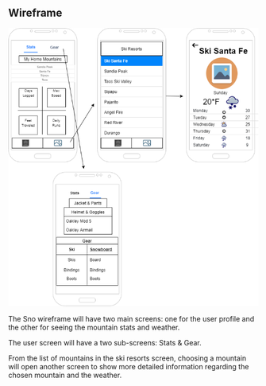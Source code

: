 ## Wireframe

[![Wireframe](img/sno-wireframe.png)](pdf/sno-wireframe.pdf)

The Sno wireframe will have two main screens: one for the user profile and the other for seeing 
the mountain stats and weather.

The user screen will have a two sub-screens: Stats & Gear.

From the list of mountains in the ski resorts screen, choosing a mountain will open another screen to show 
more detailed information regarding the chosen mountain and the weather. 